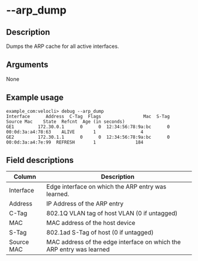 #	--arp_dump

##	Description
Dumps the ARP cache for all active interfaces.

##  Arguments
None

##  Example usage
```
example_com:velocli> debug --arp_dump
Interface      Address  C-Tag  Flags                Mac  S-Tag         Source Mac    State  Refcnt  Age (in seconds)
GE1         172.30.0.1      0      0  12:34:56:78:9a:bc      0  00:0d:3a:a4:78:63    ALIVE       1                 4
GE2         172.30.1.1      0      0  12:34:56:78:9a:bc      0  00:0d:3a:a4:7e:99  REFRESH       1               184
```

##  Field descriptions
| Column | Description |
|---|---|
| Interface | Edge interface on which the ARP entry was learned. |
| Address | IP Address of the ARP entry |
| C-Tag | 802.1Q VLAN tag of host VLAN (0 if untagged) |
| MAC | MAC address of the host device |
| S-Tag | 802.1ad S-Tag of host (0 if untagged) |
| Source MAC | MAC address of the edge interface on which the ARP entry was learned |

